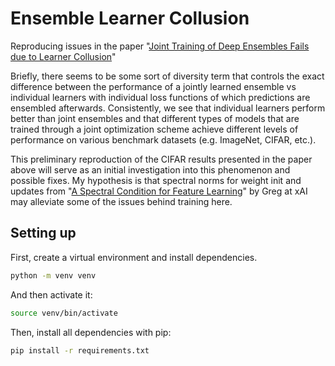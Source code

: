 # Ensemble Learner Collusion

Reproducing issues in the paper "[Joint Training of Deep Ensembles Fails due to Learner Collusion](https://arxiv.org/abs/2301.11323)" 

Briefly, there seems to be some sort of diversity term that controls the exact difference between the performance of a jointly learned ensemble vs individual learners with individual loss functions of which predictions are ensembled afterwards. Consistently, we see that individual learners perform better than joint ensembles and that different types of models that are trained through a joint optimization scheme achieve different levels of performance on various benchmark datasets (e.g. ImageNet, CIFAR, etc.). 

This preliminary reproduction of the CIFAR results presented in the paper above will serve as an initial investigation into this phenomenon and possible fixes. My hypothesis is that spectral norms for weight init and updates from "[A Spectral Condition for Feature Learning](https://arxiv.org/abs/2310.17813)" by Greg at xAI may alleviate some of the issues behind training here.

## Setting up

First, create a virtual environment and install dependencies. 
```bash 
python -m venv venv
```

And then activate it: 
```bash 
source venv/bin/activate
```

Then, install all dependencies with pip: 
```bash 
pip install -r requirements.txt
```



